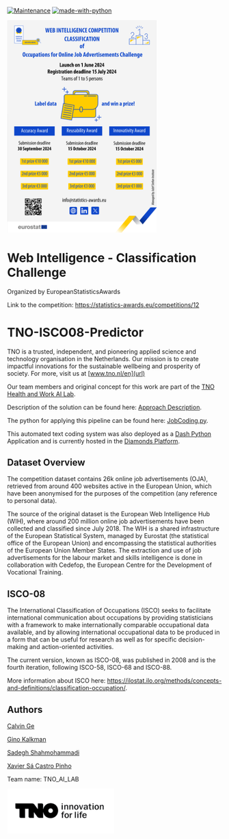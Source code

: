 [![Maintenance](https://img.shields.io/badge/Maintained%3F-yes-green.svg)](https://GitHub.com/Naereen/StrapDown.js/graphs/commit-activity)  [![made-with-python](https://img.shields.io/badge/Made%20with-Python-1f425f.svg)](https://www.python.org/)

<img src="images/01_post_web_intelligence_classification.png" alt="Your image title" width="350"/>

# Web Intelligence - Classification Challenge
Organized by EuropeanStatisticsAwards

Link to the competition: https://statistics-awards.eu/competitions/12

# TNO-ISCO08-Predictor

TNO is a trusted, independent, and pioneering applied science and technology organisation in the Netherlands. Our mission is to create impactful innovations for the sustainable wellbeing and prosperity of society. For more, visit us at [www.tno.nl/en](url)  

Our team members and original concept for this work are part of the [TNO Health and Work AI Lab](https://www.tno.nl/en/healthy/digital-health/health-work-ai-lab/).

Description of the solution can be found here: [Approach Description](classification_approach_description.pdf).

The python for applying this pipeline can be found here: [JobCoding.py](code/JobCoding.py). 

This automated text coding system was also deployed as a [Dash Python](https://dash.plotly.com/) Application and is currently hosted in the [Diamonds Platform](https://diamonds.tno.nl/).

## Dataset Overview

The competition dataset contains 26k online job advertisements (OJA), retrieved from around 400 websites active in the European Union, which have been anonymised for the purposes of the competition (any reference to personal data).

The source of the original dataset is the European Web Intelligence Hub (WIH), where around 200 million online job advertisements have been collected and classified since July 2018. The WIH is a shared infrastructure of the European Statistical System, managed by Eurostat (the statistical office of the European Union) and encompassing the statistical authorities of the European Union Member States. The extraction and use of job advertisements for the labour market and skills intelligence is done in collaboration with Cedefop, the European Centre for the Development of Vocational Training.

## ISCO-08

The International Classification of Occupations (ISCO) seeks to facilitate international communication about occupations by providing statisticians with a framework to make internationally comparable occupational data available, and by allowing international occupational data to be produced in a form that can be useful for research as well as for specific decision-making and action-oriented activities.

The current version, known as ISCO-08, was published in 2008 and is the fourth iteration, following ISCO-58, ISCO-68 and ISCO-88. 

More information about ISCO here: https://ilostat.ilo.org/methods/concepts-and-definitions/classification-occupation/.


##  Authors

[Calvin Ge](https://github.com/cb-ge)

[Gino Kalkman](https://github.com/GinoKalkman)

[Sadegh Shahmohammadi](https://github.com/SadeghNick)

[Xavier Sá Castro Pinho](https://github.com/xavierpinho23/)

Team name: TNO_AI_LAB

<img src="images/TNO.png" alt="Your image title" width="250"/>
